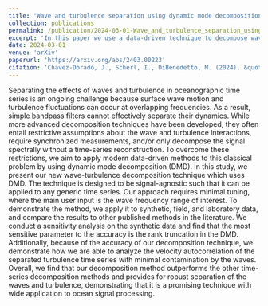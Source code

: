 ```yaml
---
title: "Wave and turbulence separation using dynamic mode decomposition"
collection: publications
permalink: /publication/2024-03-01-Wave_and_turbulence_separation_using_dynamic_mode_decomposition
excerpt: 'In this paper we use a data-driven technique to decompose waves and turbulence from oceanic data.'
date: 2024-03-01
venue: 'arXiv'
paperurl: 'https://arxiv.org/abs/2403.00223'
citation: 'Chavez-Dorado, J., Scherl, I., DiBenedetto, M. (2024). &quot;Wave and turbulence separation using dynamic mode decomposition.&quot; <i>arXiv:2403.00223</i>.'
---
```


Separating the effects of waves and turbulence in oceanographic time series is an ongoing challenge because surface wave motion and turbulence fluctuations can occur at overlapping frequencies. As a result, simple bandpass filters cannot effectively separate their dynamics. While more advanced decomposition techniques have been developed, they often entail restrictive assumptions about the wave and turbulence interactions, require synchronized measurements, and/or only decompose the signal spectrally without a time-series reconstruction. To overcome these restrictions, we aim to apply modern data-driven methods to this classical problem by using dynamic mode decomposition (DMD). In this study, we present our new wave-turbulence decomposition technique which uses DMD. The technique is designed to be signal-agnostic such that it can be applied to any generic time series. Our approach requires minimal tuning, where the main user input is the wave frequency range of interest. To demonstrate the method, we apply it to synthetic, field, and laboratory data, and compare the results to other published methods in the literature. We conduct a sensitivity analysis on the synthetic data and find that the most sensitive parameter to the accuracy is the rank truncation in the DMD. Additionally, because of the accuracy of our decomposition technique, we demonstrate how we are able to analyze the velocity autocorrelation of the separated turbulence time series with minimal contamination by the waves. Overall, we find that our decomposition method outperforms the other time-series decomposition methods and provides for robust separation of the waves and turbulence, demonstrating that it is a promising technique with wide application to ocean signal processing. 
